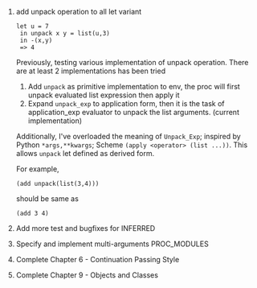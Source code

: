 1. add unpack operation to all let variant
   ```
   let u = 7
    in unpack x y = list(u,3)
    in -(x,y) 
    => 4
   ```
   Previously, testing various implementation of unpack operation. There are at least 2 implementations has been tried
   1. Add `unpack` as primitive implementation to env, the proc will first unpack evaluated list expression then apply it
   2. Expand `unpack_exp` to application form, then it is the task of application_exp evaluator to unpack the list arguments. (current implementation)
   
   Additionally, I've overloaded the meaning of `Unpack_Exp`; inspired by Python `*args,**kwargs`; Scheme `(apply <operator> (list ...))`. This allows `unpack` let defined as derived form.

   For example,
   ```
   (add unpack(list(3,4)))
   ```
   should be same as
   ```
   (add 3 4)
   ```
2. Add more test and bugfixes for INFERRED
3. Specify and implement multi-arguments PROC_MODULES
4. Complete Chapter 6 - Continuation Passing Style
5. Complete Chapter 9 - Objects and Classes
